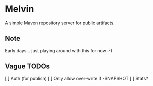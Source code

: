Melvin
======
A simple Maven repository server for public artifacts.

## Note
Early days... just playing around with this for now :-)

## Vague  TODOs
[ ] Auth (for publish)
[ ] Only allow over-write if -SNAPSHOT
[ ] Stats?

